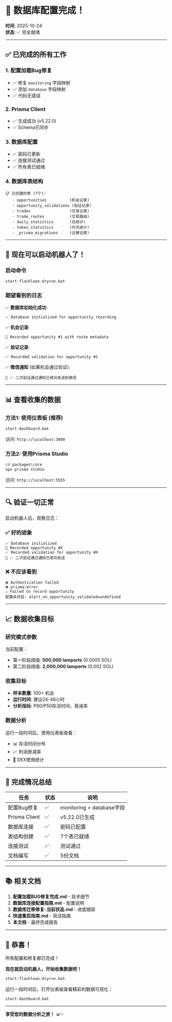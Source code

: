 # 🎉 数据库配置完成！

**时间**: 2025-10-24  
**状态**: ✅ 完全就绪

---

## ✅ 已完成的所有工作

### 1. 配置加载Bug修复
- ✅ 修复 `monitoring` 字段映射
- ✅ 添加 `database` 字段映射
- ✅ 代码无错误

### 2. Prisma Client
- ✅ 生成成功 (v5.22.0)
- ✅ Schema已同步

### 3. 数据库配置
- ✅ 密码已更新
- ✅ 连接测试通过
- ✅ 所有表已就绪

### 4. 数据库表结构
```
📋 已创建的表 (7个):
   - opportunities          (机会记录)
   - opportunity_validations (验证记录)
   - trades                 (交易记录)
   - trade_routes           (交易路由)
   - daily_statistics       (日统计)
   - token_statistics       (代币统计)
   - _prisma_migrations     (迁移记录)
```

---

## 🚀 现在可以启动机器人了！

### 启动命令

```bash
start-flashloan-dryrun.bat
```

### 期望看到的日志

✅ **数据库初始化成功**:
```
✅ Database initialized for opportunity recording
```

✅ **机会记录**:
```
📝 Recorded opportunity #1 with route metadata
```

✅ **验证记录**:
```
✅ Recorded validation for opportunity #1
```

✅ **微信通知** (如果机会通过验证):
```
📱 ✅ 二次验证通过通知已成功发送到微信
```

---

## 📊 查看收集的数据

### 方法1: 使用仪表板 (推荐)

```bash
start-dashboard.bat
```

访问: `http://localhost:3000`

### 方法2: 使用Prisma Studio

```bash
cd packages\core
npx prisma studio
```

访问: `http://localhost:5555`

---

## 🔍 验证一切正常

启动机器人后，观察日志：

### ✅ 好的迹象

```
✅ Database initialized
📝 Recorded opportunity #X
✅ Recorded validation for opportunity #X
📱 ✅ 二次验证通过通知已成功发送
```

### ❌ 不应该看到

```
❌ Authentication failed
❌ prisma:error
⚠️ Failed to record opportunity
配置未开启: alert_on_opportunity_validated=undefined
```

---

## 📈 数据收集目标

### 研究模式参数

当前配置：
- 第一阶段阈值: **500,000 lamports** (0.0005 SOL)
- 第二阶段阈值: **2,000,000 lamports** (0.002 SOL)

### 收集目标

- **样本数量**: 100+ 机会
- **运行时间**: 建议24-48小时
- **分析指标**: P90/P50存活时间，衰减率

### 数据分析

运行一段时间后，使用仪表板查看：
- 📊 存活时间分布
- 📈 利润衰减率
- 🏦 DEX使用统计

---

## 🎯 完成情况总结

| 任务 | 状态 | 说明 |
|------|------|------|
| 配置Bug修复 | ✅ | monitoring + database字段 |
| Prisma Client | ✅ | v5.22.0已生成 |
| 数据库连接 | ✅ | 密码已配置 |
| 表结构创建 | ✅ | 7个表已就绪 |
| 连接测试 | ✅ | 测试通过 |
| 文档编写 | ✅ | 5份文档 |

---

## 📚 相关文档

1. **配置加载BUG修复完成.md** - 技术细节
2. **数据库连接配置指南.md** - 配置说明
3. **数据库迁移修复-当前状态.md** - 进度跟踪
4. **快速重启指南.md** - 简洁指南
5. **本文档** - 最终完成报告

---

## 🎊 恭喜！

所有配置和修复都已完成！

**现在就启动机器人，开始收集数据吧！**

```bash
start-flashloan-dryrun.bat
```

运行一段时间后，打开仪表板查看精彩的数据可视化：

```bash
start-dashboard.bat
```

---

**享受您的数据分析之旅！** 📊✨

